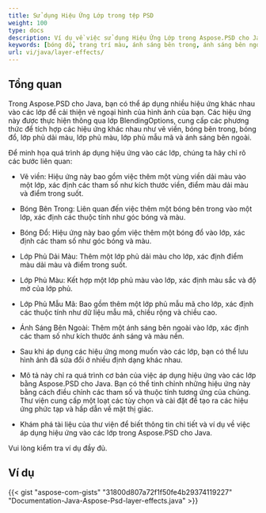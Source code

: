 ```yaml
---
title: Sử dụng Hiệu Ứng Lớp trong tệp PSD
weight: 100
type: docs
description: Ví dụ về việc sử dụng Hiệu Ứng Lớp trong Aspose.PSD cho Java
keywords: [bóng đổ, trang trí màu, ánh sáng bên trong, ánh sáng bên ngoài, psd api, java, mẫu mã code]
url: vi/java/layer-effects/
---
```


## **Tổng quan**
Trong Aspose.PSD cho Java, bạn có thể áp dụng nhiều hiệu ứng khác nhau vào các lớp để cải thiện vẻ ngoại hình của hình ảnh của bạn. Các hiệu ứng này được thực hiện thông qua lớp BlendingOptions, cung cấp các phương thức để tích hợp các hiệu ứng khác nhau như vẽ viền, bóng bên trong, bóng đổ, lớp phủ dải màu, lớp phủ màu, lớp phủ mẫu mã và ánh sáng bên ngoài.

Để minh họa quá trình áp dụng hiệu ứng vào các lớp, chúng ta hãy chỉ rõ các bước liên quan:

- Vẽ viền: Hiệu ứng này bao gồm việc thêm một vùng viền dải màu vào một lớp, xác định các tham số như kích thước viền, điểm màu dải màu và điểm trong suốt.

- Bóng Bên Trong: Liên quan đến việc thêm một bóng bên trong vào một lớp, xác định các thuộc tính như góc bóng và màu.

- Bóng Đổ: Hiệu ứng này bao gồm việc thêm một bóng đổ vào lớp, xác định các tham số như góc bóng và màu.

- Lớp Phủ Dải Màu: Thêm một lớp phủ dải màu cho lớp, xác định điểm màu dải màu và điểm trong suốt.

- Lớp Phủ Màu: Kết hợp một lớp phủ màu vào lớp, xác định màu sắc và độ mờ của lớp phủ.

- Lớp Phủ Mẫu Mã: Bao gồm thêm một lớp phủ mẫu mã cho lớp, xác định các thuộc tính như dữ liệu mẫu mã, chiều rộng và chiều cao.

- Ánh Sáng Bên Ngoài: Thêm một ánh sáng bên ngoài vào lớp, xác định các tham số như kích thước ánh sáng và màu nền.

- Sau khi áp dụng các hiệu ứng mong muốn vào các lớp, bạn có thể lưu hình ảnh đã sửa đổi ở nhiều định dạng khác nhau.

- Mô tả này chỉ ra quá trình cơ bản của việc áp dụng hiệu ứng vào các lớp bằng Aspose.PSD cho Java. Bạn có thể tinh chỉnh những hiệu ứng này bằng cách điều chỉnh các tham số và thuộc tính tương ứng của chúng. Thư viện cung cấp một loạt các tùy chọn và cài đặt để tạo ra các hiệu ứng phức tạp và hấp dẫn về mặt thị giác.

- Khám phá tài liệu của thư viện để biết thông tin chi tiết và ví dụ về việc áp dụng hiệu ứng vào các lớp trong Aspose.PSD cho Java.

Vui lòng kiểm tra ví dụ đầy đủ.

## **Ví dụ**
{{< gist "aspose-com-gists" "31800d807a72f1f50fe4b29374119227" "Documentation-Java-Aspose-Psd-layer-effects.java" >}}
